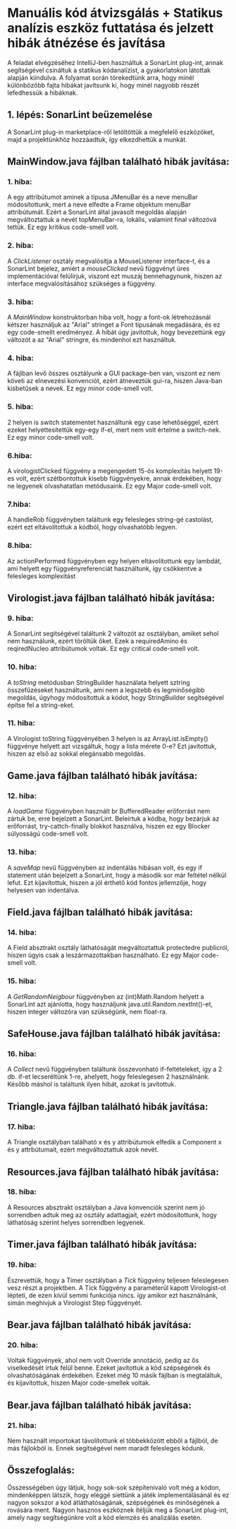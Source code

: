 # Manuális kód átvizsgálás +  Statikus analízis eszköz futtatása és jelzett hibák átnézése és javítása

A feladat elvégzéséhez IntelliJ-ben használtuk a SonarLint plug-int, annak segítségével csináltuk a statikus kódanalízist, a gyakorlatokon látottak alapján kiindulva. A folyamat során törekedtünk arra, hogy minél különbözőbb fajta hibákat javítsunk ki, hogy minél nagyobb részét lefedhessük a hibáknak.

## 1. lépés: SonarLint beüzemelése

A SonarLint plug-in marketplace-ről letöltöttük a megfelelő eszközöket, majd a projektünkhöz hozzáadtuk, így elkezdhettük a munkát.

## MainWindow.java fájlban található hibák javítása:

### 1. hiba:

A egy attribútumot aminek a típusa JMenuBar és a neve menuBar módosítottunk, mert a neve elfedte a Frame objektum menuBar attribútumát. Ezért a SonarLint által javasolt megoldás alapján megváltoztattuk a nevét topMenuBar-ra, lokális, valamint final változóvá tettük. Ez egy kritikus code-smell volt.

### 2. hiba:

A *ClickListener* osztály megvalósítja a MouseListener interface-t, és a SonarLint bejelez, amiért a *mouseClicked* nevű függvényt üres implementációval felülírjuk, viszont ezt muszáj bennehagynunk, hiszen az interface megvalósításához szükséges a függvény.

### 3. hiba:

A *MainWindow* konstruktorban hiba volt, hogy a font-ok létrehozásnál kétszer használjuk az "Arial" stringet a Font típusának megadására, és ez egy code-smellt eredményez. A hibát úgy javítottuk, hogy bevezettünk egy változót a az "Arial" stringre, és mindenhol ezt használtuk.

### 4. hiba:

A fájlban levő összes osztályunk a GUI package-ben van, viszont ez nem követi az elnevezési konvenciót, ezért átneveztük gui-ra, hiszen Java-ban kisbetűsek a nevek. Ez egy minor code-smell volt.

### 5. hiba:

2 helyen is switch statementet használtunk egy case lehetőséggel, ezért ezeket helyettesítettük egy-egy if-el, mert nem volt értelme a switch-nek. Ez egy minor code-smell volt.

### 6.hiba:
A virologistClicked függvény a megengedett 15-ös komplexitás helyett 19-es volt, ezért szétbontottuk kisebb függvényekre, annak érdekében, hogy ne legyenek olvashatatlan metódusaink. Ez egy Major code-smell volt.

### 7.hiba:
A handleRob függvényben találtunk egy felesleges string-gé castolást, ezért ezt eltávolítottuk a kódból, hogy olvashatóbb legyen.

### 8.hiba:
Az actionPerformed függvényben egy helyen eltávolítottunk egy lambdát, ami helyett egy függvényreferenciát használtunk, így csökkentve a felesleges komplexitást

## Virologist.java fájlban található hibák javítása:

### 9. hiba:

A SonarLint segítségével találtunk 2 változót az osztályban, amiket sehol nem használunk, ezért töröltük őket. Ezek a requiredAmino és reqiredNucleo attribútumok voltak. Ez egy critical code-smell volt.

### 10. hiba:

A *toString* metódusban StringBuilder használata helyett sztring összefűzéseket használtunk, ami nem a legszebb és legminőségibb megoldás, úgyhogy módosítottuk a kódot, hogy StringBuilder segítségével építse fel a string-eket.

### 11. hiba:

A Virologist toString függvényében 3 helyen is az ArrayList.isEmpty() függvénye helyett azt vizsgáltuk, hogy a lista mérete 0-e? Ezt javítottuk, hiszen az első az sokkal elegánsabb megoldás.

## Game.java fájlban található hibák javítása:

### 12. hiba:

A *loadGame* függvényben használt br BufferedReader erőforrást nem zártuk be, erre bejelzett a SonarLint. Beleírtuk a kódba, hogy bezárjuk az erőforrást, try-cattch-finally blokkot használva, hiszen ez egy Blocker súlyosságú code-smell volt.

### 13. hiba:

A *saveMap* nevű függvényben az indentálás hibásan volt, és egy if statement után bejelzett a SonarLint, hogy a második sor már feltétel nélkül lefut. Ezt kijavítottuk, hiszen a jól érthető kód fontos jellemzője, hogy helyesen van indentálva.

## Field.java fájlban található hibák javítása:

### 14. hiba:

A Field absztrakt osztály láthatóságát megváltoztattuk protectedre publicról, hiszen úgyis csak a leszármazottakban használható. Ez egy Major code-smell volt.

### 15. hiba:

A *GetRandomNeigbour* függvényben az (int)Math.Random helyett a SonarLint azt ajánlotta, hogy használjunk java.util.Random.nextInt()-et, hiszen integer változóra van szükségünk, nem float-ra.

## SafeHouse.java fájlban található hibák javítása:

### 16. hiba:

A *Collect* nevű függvényben találtunk összevonható if-feltételeket, így a 2 db. if-et lecseréltünk 1-re, ahelyett, hogy feleslegesen 2 használnánk. Később máshol is találtunk ilyen hibát, azokat is javítottuk.

## Triangle.java fájlban található hibák javítása:

### 17. hiba:

A Triangle osztályban található x és y attribútumok elfedik a Component x és y attrbútumait, ezért megváltoztattuk azok nevét.

## Resources.java fájlban található hibák javítása:

### 18. hiba:

A Resources absztrakt osztályban a Java konvenciók szerint nem jó sorrendben adtuk meg az osztály adattagjait, ezért módosítottunk, hogy láthatóság szerint helyes sorrendben legyenek.

## Timer.java fájlban található hibák javítása:

### 19. hiba:

 Észrevettük, hogy a Timer osztályban a *Tick* függvény teljesen feleslegesen vesz részt a projektben. A Tick függvény a paraméterül kapott Virologist-ot lépteti, de ezen kívül semmi funkciója nincs. így amikor ezt használnánk, simán meghívjuk a Virologist Step függvényét.

## Bear.java fájlban található hibák javítása:

### 20. hiba:

Voltak függvények, ahol nem volt Override annotáció, pedig az ős viselkedését írtuk felül benne. Ezeket javítottuk a kód szépségének és olvashatóságának érdekében. Ezeket még 10 másik fájlban is megtaláltuk, és kijavítottuk, hiszen Major code-smellek voltak.

## Bear.java fájlban található hibák javítása:

### 21. hiba:

Nem használt importokat távolítottunk el többekközött ebből a fájlból, de más fájlokból is. Ennek segítségével nem maradt felesleges kódunk.

## Összefoglalás:

Összességében úgy látjuk, hogy sok-sok szépítenivaló volt még a kódon, mindenképpen látszik, hogy eléggé siettünk a játék implementálásánál és ez nagyon sokszor a kód átláthatóságának, szépségének és minőségének a rovására ment. Nagyon hasznos eszköznek ítéljük meg a SonarLint plug-int, amely nagy segítségünkre volt a kód elemzés és analizálás esetén.


